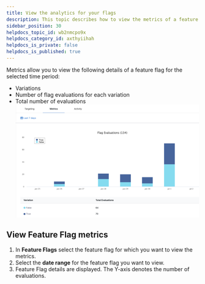 ```yaml
---
title: View the analytics for your flags
description: This topic describes how to view the metrics of a feature flag.
sidebar_position: 30
helpdocs_topic_id: wb2nmcpo9x
helpdocs_category_id: axthyiihah
helpdocs_is_private: false
helpdocs_is_published: true
---
```


Metrics allow you to view the following details of a feature flag for the selected time period:

* Variations
* Number of flag evaluations for each variation
* Total number of evaluations![A screenshot of Feature Flag metrics on the Harness Platform.](./static/3-view-metrics-02.png)

## View Feature Flag metrics

1. In **Feature Flags** select the feature flag for which you want to view the metrics.
2. Select the **date range** for the feature flag you want to view.
3. Feature Flag details are displayed. The Y-axis denotes the number of evaluations.

